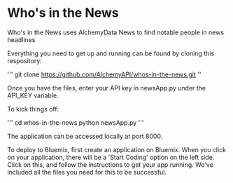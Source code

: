 # Who's in the News
Who's in the News uses AlchemyData News to find notable people in news headlines

Everything you need to get up and running can be found by cloning this respository:

'''
git clone https://github.com/AlchemyAPI/whos-in-the-news.git
''

Once you have the files, enter your API key in newsApp.py under the API_KEY variable. 

To kick things off:

'''
cd whos-in-the-news
python newsApp.py
'''

The application can be accessed locally at port 8000.


To deploy to Bluemix, first create an application on Bluemix. When you click on your application, there will be a 'Start Coding' option on the left side. Click on this, and follow the instructions to get your app running. We've included all the files you need for this to be successful.






